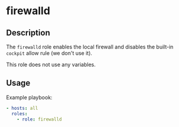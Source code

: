 firewalld
=========

Description
-----------

The `firewalld` role enables the local firewall and disables the built-in
`cockpit` allow rule (we don't use it).

This role does not use any variables.


Usage
-----

Example playbook:

````yaml
- hosts: all
  roles:
    - role: firewalld
````
